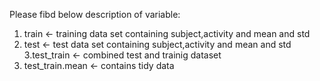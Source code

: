 Please fibd below description of variable:
1. train <- training data set containing subject,activity and mean and std
2. test <- test data set containing subject,activity and mean and std
3.test_train <- combined test and trainig dataset
4. test_train.mean <- contains tidy data
